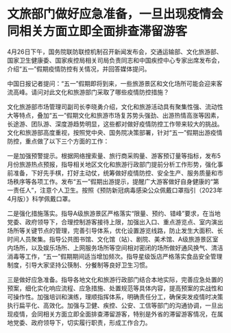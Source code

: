 # 文旅部门做好应急准备，一旦出现疫情会同相关方面立即全面排查滞留游客

4月26日下午，国务院联防联控机制召开新闻发布会，交通运输部、文化旅游部、国家卫生健康委、国家疾控局相关司局负责同志和中国疾控中心专家出席发布会，介绍“五一”假期疫情防控有关情况，并回答媒体提问。

中国日报记者提问：“五一”假期即将到来，一些旅游景区和文化场所可能会迎来客流高峰。请问对此文化和旅游部门采取了哪些疫情防控措施？

文化旅游部市场管理司副司长李晓勇介绍，文化和旅游活动具有聚集性强、流动性大等特点，叠加“五一”假期文化和旅游市场复苏势头强劲、出游热情高涨等因素，长途游、团队游、深度游趋势明显，这些都对做好疫情防控工作带来较大的挑战。文化和旅游部高度重视，按照党中央、国务院决策部署，针对“五一”假期出游疫情防控，重点做了以下三个方面的工作：

一是加强预警提示。根据网络搜索量、旅行商采购量、游客预订量等指标，发布5月份旅游热点预报，指导相关地区文化和旅游行政部门提前分析工作形势，强化事前准备，下好先手棋，打好主动仗，统筹做好疫情防控、安全生产、服务质量和市场秩序等各项工作。发布“五一”假期出游提示，提醒广大游客做好自身健康的“第一责任人”，注意个人卫生。按照《预防新冠病毒感染公众佩戴口罩指引（2023年4月版）》科学佩戴口罩。

二是强化措施落实。指导A级旅游景区严格落实“限量、预约、错峰”要求，在当地党委、政府领导下，合理控制游客接待上限，加强出入口、重点游览点、室内演出场所等关键节点的管理，完善引导体系，优化设置游览线路，防止发生大面积、长时间人员聚集。指导公共图书馆、文化馆（站）、剧院、美术馆、A级旅游景区室内场所，以及娱乐场所、上网服务场所等空间相对密闭的场所做好通风换气、清洁消毒等工作，“五一”假期期间适当增加频次。指导星级饭店严格落实食品安全管理制度，引导大家坚持公筷制、分餐制等良好卫生习惯。

三是做好应急准备。指导各地文化和旅游行政部门结合本地实际，完善应急处置的预案，细化实化响应流程、应急措施、处置规范等具体内容，提高预案的实战性和可操作性。加强培训和演练，理顺指挥体系，明确责任分工，确保突发疫情时决策执行扁平化、高效化。加强与卫健、疾控、公安、工信等部门的沟通协调，一旦出现疫情，会同相关方面立即全面排查滞留游客，特别是外省的滞留游客情况，在属地党委、政府领导下，切实履行职责，形成工作合力。

